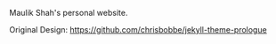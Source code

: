 Maulik Shah's personal website.

Original Design: https://github.com/chrisbobbe/jekyll-theme-prologue
